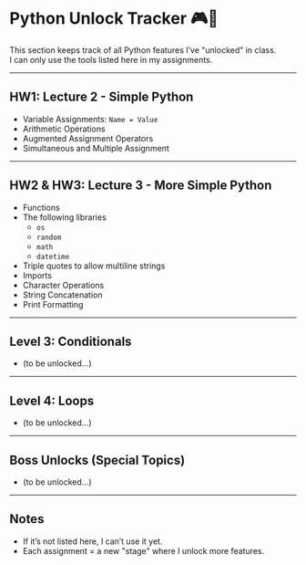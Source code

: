 # Python Unlock Tracker 🎮🐍

This section keeps track of all Python features I’ve "unlocked" in class.  
I can only use the tools listed here in my assignments.

---

## HW1: Lecture 2 - Simple Python
- Variable Assignments: `Name = Value`
- Arithmetic Operations
- Augmented Assignment Operators
- Simultaneous and Multiple Assignment

---

## HW2 & HW3: Lecture 3 - More Simple Python
- Functions
- The following libraries
  - `os`
  - `random`
  - `math`
  - `datetime`
- Triple quotes to allow multiline strings
- Imports
- Character Operations
- String Concatenation
- Print Formatting
---

## Level 3: Conditionals
- (to be unlocked…)

---

## Level 4: Loops
- (to be unlocked…)

---

## Boss Unlocks (Special Topics)
- (to be unlocked…)

---

## Notes
- If it’s not listed here, I can’t use it yet.
- Each assignment = a new "stage" where I unlock more features.